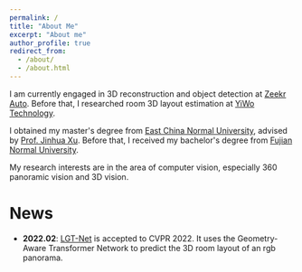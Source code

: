 ```yaml
---
permalink: /
title: "About Me"
excerpt: "About me"
author_profile: true
redirect_from: 
  - /about/
  - /about.html
---
```

I am currently engaged in 3D reconstruction and object detection at [Zeekr Auto](https://www.zeekrlife.com/). Before that, I researched room 3D layout estimation at [YiWo Technology](https://123kanfang.com/).
 
I obtained my master's degree from [East China Normal University](https://www.ecnu.edu.cn/), advised by [Prof. Jinhua Xu](https://faculty.ecnu.edu.cn/_s16/xjh2/main.psp). Before that, I received my bachelor's degree from [Fujian Normal University](https://www.fjnu.edu.cn/).

My research interests are in the area of computer vision, especially 360 panoramic vision and 3D vision.


News
======
* **2022.02**: [LGT-Net](https://github.com/zhigangjiang/LGT-Net) is accepted to CVPR 2022. It uses the Geometry-Aware Transformer Network to predict the 3D room layout of an rgb panorama.

